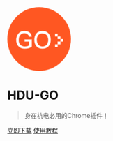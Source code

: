 <img src="data:image/png;base64,iVBORw0KGgoAAAANSUhEUgAAAIAAAACACAMAAAD04JH5AAAA3lBMVEUAAAD/%0AVyL/VyL/ViL/VyL/VyH/VyL/VyP/VyH/VyP/VyL/VyL/VyL/WCH/VyL/VyL/%0AVyL/VyL/VyP/WCL/ViL/VyL/ViH/VyP/VyH/VSP/VyT/VRz/VSL/ZjP/VyL/%0AVyL/////gVn/1cj/q5D/j2z/eU7/3dL/zLv/oYP/fVP/aDj/YjH/0MH/bD7/%0A49r/s5r/lHL/b0L/9/X/7un/9PD/x7X/nX7/hmD/c0f/xLH/wKz/t6D/m3v/%0AXCn/Wib/vKf/iWT/Xyz/+vj/6OH/2c3/por/jGf/qI3/18r/uaPfhRTRAAAA%0AH3RSTlMA3H5Iv5L3x2JQ8enSuLWLO/rlya6sgl5VMyMSBwWcnV/dQQAABQVJ%0AREFUeNq81F1ywjAMBOC149hx/oEwkEDY+9+y751SjGL5u4A02h1B5DE30xh6%0Ac25Pp/Zs+jBOzfxAEc/Zuo5/6pydn1BV2dHzX360FZRUtWESU1fK08vvcB/4%0AteGOXG6OIu6GHJoLxS4NjlqvPOS64ojdeh7k7Q6xGJhBiBCyzMRCYluYzbIJ%0Azm+YkYkK51eN4cXsXvjCQAUDkvVU0SNRSyUtknRU0yGBoyKHj2qqqvHBRGWT%0A6P8U+0iRBUS8tRkWYDa8s7CIJaEAuqykAPo12AOLCbsgAO0QVs+C/Irffoix%0A152EgSAKwG1IlKjxGtFEk7O03EuBVm6KVvEC8f1fyOwUXNsd6tbE9vvH0rAn%0AO0Mz2UsU6tJKqaJgVSvpAgW7sBKuULirAoYA89HgGiW4/rcpOP+UXEEpKgWM%0AYYbjmY1S2GVWgFTKrYCqgY2S2KVWQNWghtLUfn8Ne36zG3jI9NSbd5u+hz++%0Ajm/3sEPQ6YtY+P78uARrtngTG5ORj3z2bjNa4MkVCW9uBM1jSyQsgvxNUANr%0A1RJprRWSGvozYzd3E/At0BCcjsEzi7xNcJi1f2sxbcymw7ZKwOx/5zjOYCy2%0A7vPdWNyA0Q2F1K9/L0w2e6kaz+8EGc5BvNG9iK0BxZHq2OXGOoUucoTkMmfy%0Aia12fER1KPV47bUJhVZ2Bzhlx+Gh2j+dIAwQc4XU7iFhEq+aB6hyVyLBK1vK%0A6c9Y0UB+GHh89hfjACfWMTRr+u0eUpYh9QXISEgjaPp0BMYBjq19aAZxv2ue%0AqQYgbRVGUclmqSYkYOwzt6JdancPGl/9TDRmDoB4Y6Z/qKkdMI6YYeBDPv2A%0ATE0KCc6EzsY0gG2dI+09VQFOR+3CfhWaBjjXL4Yjrm3YZh+CEwhpaRjgwDpD%0ASk9Ic2R6yDgl+rP4hgHOvpgzo92EYRiKlm0PCKaC9gPu2qa06VpAQEGMjo4B%0AY///Q5M8aZawSdOncJ8QhHBInRvH5gAbBMiB/O1K/5sgBlGYHyhgesWJGcBA%0A3ATB9RdJCBAaHtMRP7MEGPAgVO0A5hVIuqzAC9+GhQ0AxkAFohYYA5YAPW5E%0AuQ3AO7kN0wF3gSXAs2DFOE5JQUgAETk++x3JB8iQmRX7spXtgIsA/l5+3baI%0A0NaIfG8kHycTM0BOR44Yg1NbgJHXBzkKMyMAHCllkHZxbAvQl1IyzO22ZoBU%0AMGzKlBKwBRhLSemZ/QkOoJfycZQdKIIohEOUnJR6wxuPsVQmAPiR8kao0aES%0A65xwSBcTnn8uzyYAXQoE8wstnhXAk1imR5/BIMuAVOD+osma4OruADpa4Ft7%0AYACmsv0YQEwtUZcom+d1kcXpipyQwg0Vpkp/5Jt4uwxQZWEPMObXc5pd1tu8%0AZUyogQOYrueeD/YEi6ptzOoT7OWbejVqzyYvT7plzKSBLnowF6lUlASkZLur%0AzWPK6Rq66bG1TKfX8e50qmaNqg1jZtV3Oms20FW9eylUOi/VOi9Wuy/XO29Y%0AOG/ZuG9aOW/buW9cOm/dum9eO2/f/1ZvhzgAwkAQRUm2EoJbRbj/MRGIEU3T%0AVGz+dE4x4n0eMOCEg0csOOPhIRNPuXjMhnM+HjSKVJftRVC1diGsWjsrYPVG%0AtFqwGsHVOmEAr+5QNQCs770SDz5y4TMfPnQySL342I3P/QyCR4Pk0yB6Nch+%0ADcLnf5Ftln63jKN0T+Q4fs9Yjt/x/P8D/lollw0i+/QAAAAASUVORK5CYII=" width="146px">

# **HDU-GO**

> 身在杭电必用的Chrome插件！

[立即下载](https://gitee.com/mzl980425/HDU-GO/releases)
[使用教程](README)
